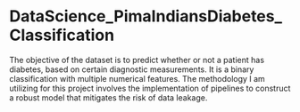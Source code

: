 # DataScience_PimaIndiansDiabetes_Classification
The objective of the dataset is to predict whether or not a patient has diabetes, based on certain diagnostic measurements. It is a binary classification with multiple numerical features. The methodology I am utilizing for this project involves the implementation of pipelines to construct a robust model that mitigates the risk of data leakage.
